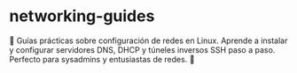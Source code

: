 # networking-guides
📡 Guías prácticas sobre configuración de redes en Linux. Aprende a instalar y configurar servidores DNS, DHCP y túneles inversos SSH paso a paso. Perfecto para sysadmins y entusiastas de redes. 🚀
